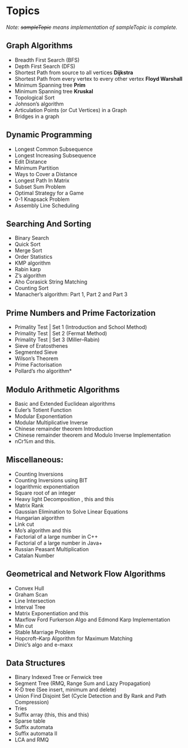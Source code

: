 # Topics

_Note: ~~sampleTopic~~ means implementation of sampleTopic is complete._

## Graph Algorithms

* Breadth First Search (BFS)
* Depth First Search (DFS)
* Shortest Path from source to all vertices **Dijkstra**
* Shortest Path from every vertex to every other vertex **Floyd Warshall**
* Minimum Spanning tree **Prim**
* Minimum Spanning tree **Kruskal**
* Topological Sort
* Johnson’s algorithm
* Articulation Points (or Cut Vertices) in a Graph
* Bridges in a graph

## Dynamic Programming

* Longest Common Subsequence
* Longest Increasing Subsequence
* Edit Distance
* Minimum Partition
* Ways to Cover a Distance
* Longest Path In Matrix
* Subset Sum Problem
* Optimal Strategy for a Game
* 0-1 Knapsack Problem
* Assembly Line Scheduling

## Searching And Sorting

* Binary Search
* Quick Sort
* Merge Sort
* Order Statistics
* KMP algorithm
* Rabin karp
* Z’s algorithm
* Aho Corasick String Matching
* Counting Sort
* Manacher’s algorithm: Part 1, Part 2 and Part 3

## Prime Numbers and Prime Factorization

* Primality Test | Set 1 (Introduction and School Method)
* Primality Test | Set 2 (Fermat Method)
* Primality Test | Set 3 (Miller–Rabin)
* Sieve of Eratosthenes
* Segmented Sieve
* Wilson’s Theorem
* Prime Factorisation
* Pollard’s rho algorithm* 

## Modulo Arithmetic Algorithms

* Basic and Extended Euclidean algorithms
* Euler’s Totient Function
* Modular Exponentiation
* Modular Multiplicative Inverse
* Chinese remainder theorem Introduction
* Chinese remainder theorem and Modulo Inverse Implementation
* nCr%m and this.

## Miscellaneous:

* Counting Inversions
* Counting Inversions using BIT
* logarithmic exponentiation
* Square root of an integer
* Heavy light Decomposition , this and this
* Matrix Rank
* Gaussian Elimination to Solve Linear Equations
* Hungarian algorithm
* Link cut
* Mo’s algorithm and this
* Factorial of a large number in C++
* Factorial of a large number in Java+
* Russian Peasant Multiplication
* Catalan Number

## Geometrical and Network Flow Algorithms

* Convex Hull
* Graham Scan
* Line Intersection
* Interval Tree
* Matrix Exponentiation and this
* Maxflow Ford Furkerson Algo and Edmond Karp Implementation
* Min cut
* Stable Marriage Problem
* Hopcroft–Karp Algorithm for Maximum Matching
* Dinic’s algo and e-maxx


## Data Structures

* Binary Indexed Tree or Fenwick tree
* Segment Tree (RMQ, Range Sum and Lazy Propagation)
* K-D tree (See insert, minimum and delete)
* Union Find Disjoint Set (Cycle Detection and By Rank and Path Compression)
* Tries
* Suffix array (this, this and this)
* Sparse table
* Suffix automata
* Suffix automata II
* LCA and RMQ